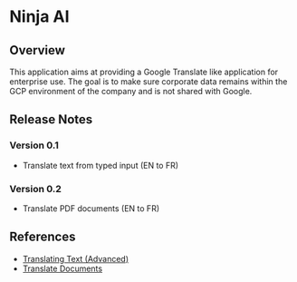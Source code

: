 # Ninja AI

## Overview

This application aims at providing a Google Translate like application for enterprise use. The goal is to make sure corporate data remains within the GCP environment of the company and is not shared with Google.

## Release Notes

### Version 0.1

- Translate text from typed input (EN to FR)

### Version 0.2

- Translate PDF documents (EN to FR)

## References

- [Translating Text (Advanced)](https://cloud.google.com/translate/docs/advanced/translating-text-v3)
- [Translate Documents](https://cloud.google.com/translate/docs/advanced/translate-documents)